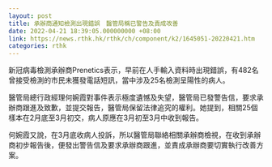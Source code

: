 ```yaml
---
layout: post
title: 承辦商通知檢測出現錯誤　醫管局稱已警告及責成改善
date: 2022-04-21 18:39:05.000000000 +08:00
link: https://news.rthk.hk/rthk/ch/component/k2/1645051-20220421.htm
categories: rthk
---
```


新冠病毒檢測承辦商Prenetics表示，早前在人手輸入資料時出現錯誤，有482名曾接受檢測的市民未獲發電話短訊，當中涉及25名檢測呈陽性的病人。

醫管局總行政經理何婉霞對事件表示極度遺憾及失望，醫管局已發警告信，要求承辦商跟進及致歉，並提交報告，醫管局保留法律追究的權利。她提到，相關25個樣本在2月底至3月初交，病人原應在3月初至3月中收到報告。

何婉霞又說，在3月底收病人投訴，所以醫管局聯絡相關承辦商檢視，在收到承辦商初步報告後，便發出警告信及要求承辦商跟進，並責成承辦商要切實執行改善方案。
